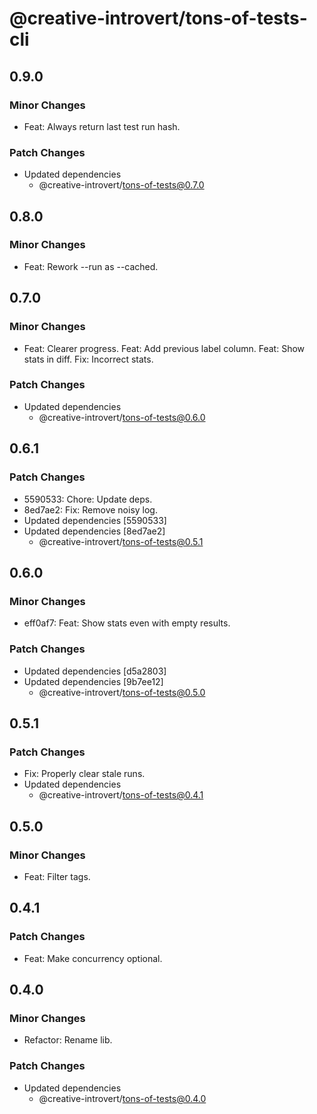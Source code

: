 # @creative-introvert/tons-of-tests-cli

## 0.9.0

### Minor Changes

- Feat: Always return last test run hash.

### Patch Changes

- Updated dependencies
  - @creative-introvert/tons-of-tests@0.7.0

## 0.8.0

### Minor Changes

- Feat: Rework --run as --cached.

## 0.7.0

### Minor Changes

- Feat: Clearer progress.
  Feat: Add previous label column.
  Feat: Show stats in diff.
  Fix: Incorrect stats.

### Patch Changes

- Updated dependencies
  - @creative-introvert/tons-of-tests@0.6.0

## 0.6.1

### Patch Changes

- 5590533: Chore: Update deps.
- 8ed7ae2: Fix: Remove noisy log.
- Updated dependencies [5590533]
- Updated dependencies [8ed7ae2]
  - @creative-introvert/tons-of-tests@0.5.1

## 0.6.0

### Minor Changes

- eff0af7: Feat: Show stats even with empty results.

### Patch Changes

- Updated dependencies [d5a2803]
- Updated dependencies [9b7ee12]
  - @creative-introvert/tons-of-tests@0.5.0

## 0.5.1

### Patch Changes

- Fix: Properly clear stale runs.
- Updated dependencies
  - @creative-introvert/tons-of-tests@0.4.1

## 0.5.0

### Minor Changes

- Feat: Filter tags.

## 0.4.1

### Patch Changes

- Feat: Make concurrency optional.

## 0.4.0

### Minor Changes

- Refactor: Rename lib.

### Patch Changes

- Updated dependencies
  - @creative-introvert/tons-of-tests@0.4.0
